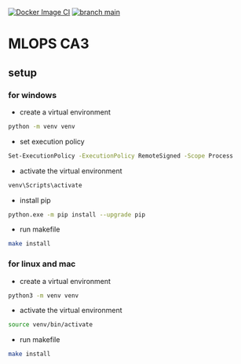 [![Docker Image CI](https://github.com/autobotsmlops/CA3/actions/workflows/docker_image.yml/badge.svg)](https://github.com/autobotsmlops/CA3/actions/workflows/docker_image.yml)
[![branch main](https://github.com/autobotsmlops/CA3/actions/workflows/main_branch.yml/badge.svg)](https://github.com/autobotsmlops/CA3/actions/workflows/main_branch.yml)

# MLOPS CA3

## setup

### for windows

- create a virtual environment

```bash
python -m venv venv
```

- set execution policy

```bash
Set-ExecutionPolicy -ExecutionPolicy RemoteSigned -Scope Process
```

- activate the virtual environment

```bash
venv\Scripts\activate
```

- install pip

```bash
python.exe -m pip install --upgrade pip
```

- run makefile

```bash
make install
```

### for linux and mac

- create a virtual environment

```bash
python3 -m venv venv
```

- activate the virtual environment

```bash
source venv/bin/activate
```

- run makefile

```bash
make install
```
